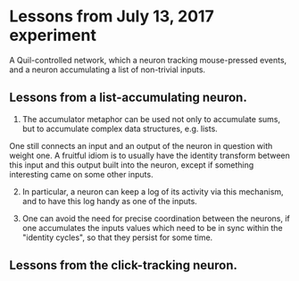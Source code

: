 # Lessons from July 13, 2017 experiment

A Quil-controlled network, which a neuron tracking mouse-pressed events,
and a neuron accumulating a list of non-trivial inputs.


## Lessons from a list-accumulating neuron.

  1. The accumulator metaphor can be used not only to accumulate sums,
  but to accumulate complex data structures, e.g. lists.
  
  One still connects an input and an output of the neuron in question
  with weight one. A fruitful idiom is to usually have the identity transform
  between this input and this output built into the neuron, except if
  something interesting came on some other inputs.

  2. In particular, a neuron can keep a log of its activity via this
  mechanism, and to have this log handy as one of the inputs.
  
  3. One can avoid the need for precise coordination between the
  neurons, if one accumulates the inputs values which need to be in sync within the
  "identity cycles", so that they persist for some time.
  
## Lessons from the click-tracking neuron.
